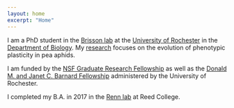 ```yaml
---
layout: home
excerpt: "Home"
---
```


I am a PhD student in the [Brisson lab](https://www.brissonlab.org/) at the [University of Rochester](https://www.rochester.edu/) in the [Department of Biology](https://www.sas.rochester.edu/bio/). My [research](/research/) focuses on the evolution of phenotypic plasticity in pea aphids.

I am funded by the [NSF Graduate Research Fellowship](https://www.nsfgrfp.org/) as well as the [Donald M. and Janet C. Barnard Fellowship](https://www.rochester.edu/college/gradstudies/prospective/fellowships.html#bernard) administered by the University of Rochester.

I completed my B.A. in 2017 in the [Renn lab](https://www.reed.edu/biology/renn/) at Reed College.

